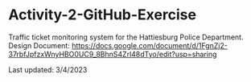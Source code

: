 # Activity-2-GitHub-Exercise

Traffic ticket monitoring system for the Hattiesburg Police Department.
Design Document: https://docs.google.com/document/d/1FgnZj2-37rbfJpfzxWnyHBO0UC9_8BhnS4Zrl48dTyo/edit?usp=sharing

Last updated: 3/4/2023

